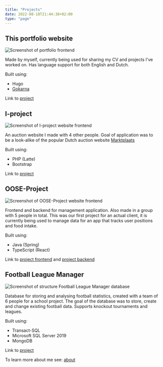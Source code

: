 ```yaml
---
title: "Projects"
date: 2022-08-18T21:44:38+02:00
type: "page"
---
```


## This portfolio website

![Screenshot of portfolio frontend](/website.png)

Made by myself, currently being used for sharing my CV and projects I've worked on. Has language support for both English and Dutch.

Built using:

- Hugo
- [Gokarna](https://github.com/526avijitgupta/gokarna)

Link to [project](https://github.com/pokvful/portfolio_website)

## I-project

![Screenshot of I-project website frontend](/I-project.png)

An auction website I made with 4 other people. Goal of application was to be a look-alike of the popular Dutch auction website [Marktplaats](https://www.marktplaats.nl/)

Built using:

- PHP (Latte)
- Bootstrap

Link to [project](https://github.com/pokvful/I-project)

## OOSE-Project

![Screenshot of OOSE-Project website frontend](/OOSE-project.png)

Frontend and backend for management application. Also made in a group with 5 people in total. This was our first project for an actual client, it is currently being used to manage data for an app that tracks user positions and food intake.

Built using:

- Java (Spring)
- TypeScript (React)

Link to [project frontend](https://github.com/pokvful/OOSE-Project-Frontend) and [project backend](https://github.com/pokvful/OOSE-Project-Backend)

## Football League Manager

![Screenshot of structure Football League Manager database](/CDM-ISE-project.png)

Database for storing and analysing football statistics, created with a team of 6 people for a school project. The goal of the database was to store, create and change existing football data. Supports knockout tournaments and leagues.

Built using:

- Transact-SQL
- Microsoft SQL Server 2019
- MongoDB

Link to [project](https://github.com/pokvful/football-league-manager)

To learn more about me see: [about](/post/about-me)